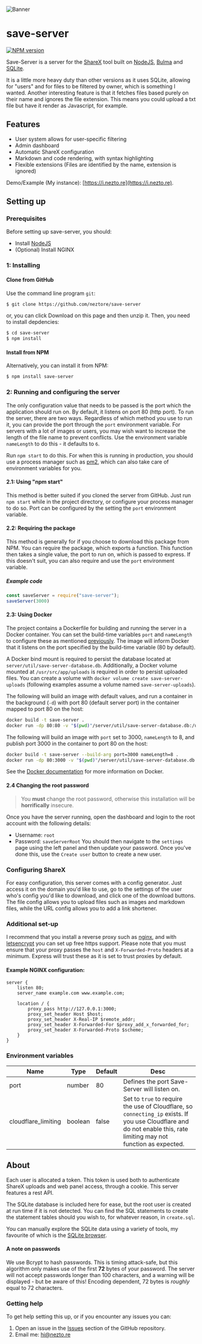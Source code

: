 ![Banner](https://i.imgur.com/3u9rTNm.png)

# save-server
<a href="https://npmjs.org/package/save-server" title="View this project on NPM" rel="nofollow"><img src="https://img.shields.io/npm/v/save-server.svg" alt="NPM version"></a>

Save-Server is a server for the [ShareX](https://getsharex.com/) tool built on [NodeJS](https://nodejs.org/en/), [Bulma](https://bulma.io) and [SQLite](https://sqlite.org/).

It is a little more heavy duty than other versions as it uses SQLite, allowing for "users" and for files to be filtered by owner, which is something I wanted.
Another interesting feature is that it fetches files based purely on their name and ignores the file extension. This means you could upload a txt file but have it render as Javascript, for example. 

## Features
- User system allows for user-specific filtering
- Admin dashboard
- Automatic ShareX configuration
- Markdown and code rendering, with syntax highlighting
- Flexible extensions (Files are identified by the name, extension is ignored)

Demo/Example (My instance): [https://i.nezto.re](https://i.nezto.re).

## Setting up
### Prerequisites
Before setting up save-server, you should:
- Install [NodeJS](https://nodejs.org/en/)
- (Optional) Install NGINX

### 1: Installing

#### Clone from GitHub
Use the command line program `git`:
```bash
$ git clone https://github.com/neztore/save-server
```
or, you can click Download on this page and then unzip it.
Then, you need to install depdencies:
```bash
$ cd save-server
$ npm install
```

#### Install from NPM
Alternatively, you can install it from NPM:
```bash
$ npm install save-server
```


### 2: Running and configuring the server
The only configuration value that needs to be passed is the port which the application should run on. By default, it listens on port 80 (http port).
To run the server, there are two ways. Regardless of which method you use to run it, you can provide the port through the `port` environment variable.
For servers with a lot of images or users, you may wish want to increase the length of the file name to prevent conflicts. Use the environment variable `nameLength` to do this - it defaults to `6`.

Run `npm start` to do this. For when this is running in production, you should use a process manager such as [pm2](https://pm2.keymetrics.io/), which can also take care of environment variables for you.

#### 2.1: Using "npm start"
This method is better suited if you cloned the server from GitHub. Just run `npm start` while in the project directory, or configure your process manager to do so.
Port can be configured by the setting the `port` environment variable.

#### 2.2:  Requiring the package
This method is generally for if you choose to download this package from NPM. You can require the package, which exports a function.
This function then takes a single value, the port to run on, which is passed to express. If this doesn't suit, you can also require and use the `port` environment variable.

##### Example code
```js
const saveServer = require("save-server");
saveServer(3000)
```

#### 2.3: Using Docker
The project contains a Dockerfile for building and running the server in a Docker container. You can set the build-time variables `port` and `nameLength` to configure these as mentioned [previously](#2-running-and-configuring-the-server). The image will inform Docker that it listens on the port specified by the build-time variable (80 by default).

A Docker bind mount is required to persist the database located at `server/util/save-server-database.db`. Additionally, a Docker volume mounted at `/usr/src/app/uploads` is required in order to persist uploaded files. You can create a volume with `docker volume create save-server-uploads` (following examples assume a volume named `save-server-uploads`).

The following will build an image with default values, and run a container in the background (`-d`) with port 80 (default server port) in the container mapped to port 80 on the host:
```sh
docker build -t save-server .
docker run -dp 80:80 -v "$(pwd)"/server/util/save-server-database.db:/usr/src/app/server/util/save-server-database.db -v save-server-uploads:/usr/src/app/uploads save-server
```

The following will build an image with `port` set to 3000, `nameLength` to 8, and publish port 3000 in the container to port 80 on the host:
```sh
docker build -t save-server --build-arg port=3000 nameLength=8 .
docker run -dp 80:3000 -v "$(pwd)"/server/util/save-server-database.db:/usr/src/app/server/util/save-server-database.db -v save-server-uploads:/usr/src/app/uploads save-server
```

See the [Docker documentation](https://docs.docker.com/) for more information on Docker.

#### 2.4 Changing the root password
> You **must** change the root password, otherwise this installation will be **horrifically** insecure.

Once you have the server running, open the dashboard and login to the root account with the following details:
- Username: `root`
- Password: `saveServerRoot`
You should then navigate to the `settings` page using the left panel and then update your password.
Once you've done this, use the `Create user` button to create a new user.

### Configuring ShareX
For easy configuration, this server comes with a config generator. Just access it on the domain you'd like to use, go to the settings of the user who's config you'd like to download, and click one of the download buttons.
The file config allows you to upload files such as images and markdown files, while the URL config allows you to add a link shortener.

### Additional set-up
I recommend that you install a reverse proxy such as [nginx](https://www.nginx.com/), and with [letsencrypt](https://letsencrypt.org/) you can set up free https support.
Please note that you must ensure that your proxy passes the `host` and `X-Forwarded-Proto` headers at a minimum. Express will trust these as it is set to trust proxies by default.

#### Example NGINX configuration:

    server {
        listen 80;
        server_name example.com www.example.com;
    
        location / {
            proxy_pass http://127.0.0.1:3000;
            proxy_set_header Host $host;
            proxy_set_header X-Real-IP $remote_addr;
            proxy_set_header X-Forwarded-For $proxy_add_x_forwarded_for;
            proxy_set_header X-Forwarded-Proto $scheme;
        }
    }
 
### Environment variables
| Name | Type | Default | Desc |
| ---- | ---- | ------- | ---- |
| port | number | 80 | Defines the port Save-Server will listen on. |
| cloudflare_limiting | boolean | false | Set to `true` to require the use of Cloudflare, so `connecting_ip` exists. If you use Cloudflare and do not enable this, rate limiting may not function as expected. |

## About
Each user is allocated a token. This token is used both to authenticate ShareX uploads and web panel access, through a cookie. This server features a rest API.

The SQLite database is included here for ease, but the root user is created at run time if it is not detected. You can find the SQL statements to create the statement tables should you wish to, for whatever reason, in `create.sql`.  

You can manually explore the SQLite data using a variety of tools, my favourite of which is the [SQLite browser](https://sqlitebrowser.org/).

#### A note on passwords
We use Bcrypt to hash passwords. This is timing attack-safe, but this algorithm only makes use of the first **72** bytes of your password.
The server will not accept passwords longer than 100 characters, and a warning will be displayed - but be aware of this! Encoding dependent, 72 bytes is *roughly* equal to 72 characters.

### Getting help
To get help setting this up, or if you encounter any issues you can:
1. Open an issue in the [Issues](https://github.com/Neztore/Save-Server) section of the GitHub repository.   
2. Email me: [hi@nezto.re](mailto:hi@nezto.re)
